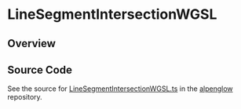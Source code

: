 # LineSegmentIntersectionWGSL

## Overview





## Source Code

See the source for [LineSegmentIntersectionWGSL.ts](https://github.com/phetsims/alpenglow/blob/main/js/webgpu/wgsl/math/LineSegmentIntersectionWGSL.ts) in the [alpenglow](https://github.com/phetsims/alpenglow) repository.
